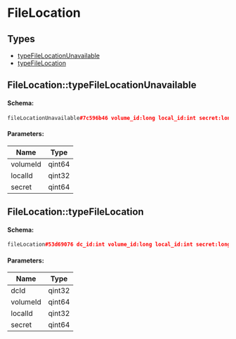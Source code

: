 # FileLocation

## Types

* [typeFileLocationUnavailable](#filelocationtypefilelocationunavailable)
* [typeFileLocation](#filelocationtypefilelocation)

## FileLocation::typeFileLocationUnavailable

#### Schema:

```c++
fileLocationUnavailable#7c596b46 volume_id:long local_id:int secret:long = FileLocation;
```

#### Parameters:

|Name|Type|
|----|----|
|volumeId|qint64|
|localId|qint32|
|secret|qint64|

## FileLocation::typeFileLocation

#### Schema:

```c++
fileLocation#53d69076 dc_id:int volume_id:long local_id:int secret:long = FileLocation;
```

#### Parameters:

|Name|Type|
|----|----|
|dcId|qint32|
|volumeId|qint64|
|localId|qint32|
|secret|qint64|

